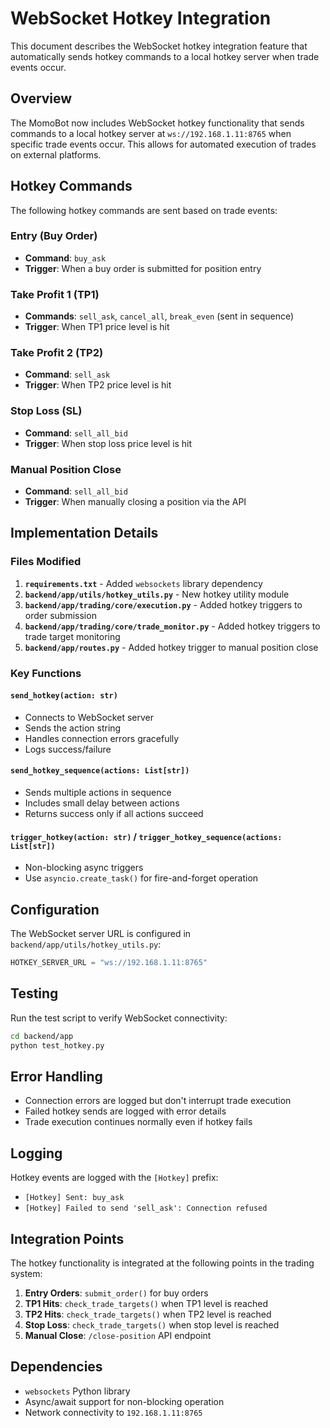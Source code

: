 # WebSocket Hotkey Integration

This document describes the WebSocket hotkey integration feature that automatically sends hotkey commands to a local hotkey server when trade events occur.

## Overview

The MomoBot now includes WebSocket hotkey functionality that sends commands to a local hotkey server at `ws://192.168.1.11:8765` when specific trade events occur. This allows for automated execution of trades on external platforms.

## Hotkey Commands

The following hotkey commands are sent based on trade events:

### Entry (Buy Order)
- **Command**: `buy_ask`
- **Trigger**: When a buy order is submitted for position entry

### Take Profit 1 (TP1)
- **Commands**: `sell_ask`, `cancel_all`, `break_even` (sent in sequence)
- **Trigger**: When TP1 price level is hit

### Take Profit 2 (TP2)
- **Command**: `sell_ask`
- **Trigger**: When TP2 price level is hit

### Stop Loss (SL)
- **Command**: `sell_all_bid`
- **Trigger**: When stop loss price level is hit

### Manual Position Close
- **Command**: `sell_all_bid`
- **Trigger**: When manually closing a position via the API

## Implementation Details

### Files Modified

1. **`requirements.txt`** - Added `websockets` library dependency
2. **`backend/app/utils/hotkey_utils.py`** - New hotkey utility module
3. **`backend/app/trading/core/execution.py`** - Added hotkey triggers to order submission
4. **`backend/app/trading/core/trade_monitor.py`** - Added hotkey triggers to trade target monitoring
5. **`backend/app/routes.py`** - Added hotkey trigger to manual position close

### Key Functions

#### `send_hotkey(action: str)`
- Connects to WebSocket server
- Sends the action string
- Handles connection errors gracefully
- Logs success/failure

#### `send_hotkey_sequence(actions: List[str])`
- Sends multiple actions in sequence
- Includes small delay between actions
- Returns success only if all actions succeed

#### `trigger_hotkey(action: str)` / `trigger_hotkey_sequence(actions: List[str])`
- Non-blocking async triggers
- Use `asyncio.create_task()` for fire-and-forget operation

## Configuration

The WebSocket server URL is configured in `backend/app/utils/hotkey_utils.py`:

```python
HOTKEY_SERVER_URL = "ws://192.168.1.11:8765"
```

## Testing

Run the test script to verify WebSocket connectivity:

```bash
cd backend/app
python test_hotkey.py
```

## Error Handling

- Connection errors are logged but don't interrupt trade execution
- Failed hotkey sends are logged with error details
- Trade execution continues normally even if hotkey fails

## Logging

Hotkey events are logged with the `[Hotkey]` prefix:
- `[Hotkey] Sent: buy_ask`
- `[Hotkey] Failed to send 'sell_ask': Connection refused`

## Integration Points

The hotkey functionality is integrated at the following points in the trading system:

1. **Entry Orders**: `submit_order()` for buy orders
2. **TP1 Hits**: `check_trade_targets()` when TP1 level is reached
3. **TP2 Hits**: `check_trade_targets()` when TP2 level is reached
4. **Stop Loss**: `check_trade_targets()` when stop level is reached
5. **Manual Close**: `/close-position` API endpoint

## Dependencies

- `websockets` Python library
- Async/await support for non-blocking operation
- Network connectivity to `192.168.1.11:8765` 